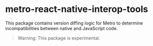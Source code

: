 # metro-react-native-interop-tools

This package contains version diffing logic for Metro to determine incompatibilities between native and JavaScript code.

> Warning: This package is experimental.
